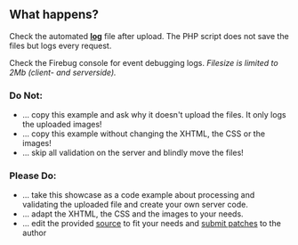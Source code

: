 What happens?
----------------

Check the automated [**log**](script.log) file after upload. The PHP script does not save the files but logs every request.

Check the Firebug console for event debugging logs. *Filesize is limited to 2Mb (client- and serverside).*

### Do Not:

 * ... copy this example and ask why it doesn't upload the files. It only logs the uploaded images!
 * ... copy this example without changing the XHTML, the CSS or the images!
 * ... skip all validation on the server and blindly move the files!
 
### Please Do:

 * ... take this showcase as a code example about processing and validating the uploaded file and create your own server code.
 * ... adapt the XHTML, the CSS and the images to your needs.
 * ... edit the provided [source](https://github.com/digitarald/digitarald-fancyupload) to fit your needs and [submit patches](/contact/) to the author